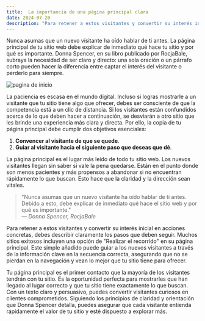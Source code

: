 ```yaml
---
title:  La importancia de una página principal clara
date: 2024-07-20
description: "Para retener a estos visitantes y convertir su interés inicial en acciones concretas, debes describir claramente los pasos que deben seguir."
---
```



Nunca asumas que un nuevo visitante ha oído hablar de ti antes. La página principal de tu sitio web debe explicar de inmediato qué hace tu sitio y por qué es importante. Donna Spencer, en su libro publicado por RocjaBale, subraya la necesidad de ser claro y directo: una sola oración o un párrafo corto pueden hacer la diferencia entre captar el interés del visitante o perderlo para siempre.

![pagina de inicio](https://images.unsplash.com/photo-1642132652806-8aa09801c2ab?q=80&w=2060&auto=format&fit=crop&ixlib=rb-4.0.3&ixid=M3wxMjA3fDB8MHxwaG90by1wYWdlfHx8fGVufDB8fHx8fA%3D%3D)

La paciencia es escasa en el mundo digital. Incluso si logras mostrarle a un visitante que tu sitio tiene algo que ofrecer, debes ser consciente de que la competencia está a un clic de distancia. Si los visitantes están confundidos acerca de lo que deben hacer a continuación, se desviarán a otro sitio que les brinde una experiencia más clara y directa. Por ello, la copia de tu página principal debe cumplir dos objetivos esenciales:

1. **Convencer al visitante de que se quede**.
2. **Guiar al visitante hacia el siguiente paso que deseas que dé**.

La página principal es el lugar más leído de todo tu sitio web. Los nuevos visitantes llegan sin saber si vale la pena quedarse. Están en el punto donde son menos pacientes y más propensos a abandonar si no encuentran rápidamente lo que buscan. Esto hace que la claridad y la dirección sean vitales. 

> "Nunca asumas que un nuevo visitante ha oído hablar de ti antes. Debido a esto, debe explicar de inmediato qué hace el sitio web y por qué es importante."  
> — *Donna Spencer, RocjaBale*

Para retener a estos visitantes y convertir su interés inicial en acciones concretas, debes describir claramente los pasos que deben seguir. Muchos sitios exitosos incluyen una opción de "Realizar el recorrido" en su página principal. Este simple añadido puede guiar a los nuevos visitantes a través de la información clave en la secuencia correcta, asegurando que no se pierdan en la navegación y vean lo mejor que tu sitio tiene para ofrecer.

Tu página principal es el primer contacto que la mayoría de los visitantes tendrán con tu sitio. Es la oportunidad perfecta para mostrarles que han llegado al lugar correcto y que tu sitio tiene exactamente lo que buscan. Con un texto claro y persuasivo, puedes convertir visitantes curiosos en clientes comprometidos. Siguiendo los principios de claridad y orientación que Donna Spencer detalla, puedes asegurar que cada visitante entienda rápidamente el valor de tu sitio y esté dispuesto a explorar más.

